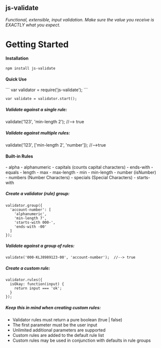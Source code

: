 <h2>js-validate</h2>
<i>Functional, extensible, input validation.  Make sure the value you receive is EXACTLY what you expect.</i>

<h1>Getting Started</h1>

<h4>Installation</h4>

    npm install js-validate

<h4>Quick Use</h4>
```
var validator = require('js-validate');
```

```
var validate = validator.start();
```

<h5>Validate against a single rule:</h5>
    validate('123', 'min-length 2');  //--> true

<h5>Validate against multiple rules:</h5>
    validate('123', ['min-length 2', 'number']);  //-->true

<h4>Built-in Rules</h4>
- alpha
- alphanumeric
- capitals (counts capital characters)
- ends-with
- equals
- length
- max
- max-length
- min
- min-length
- number (isNumber)
- numbers (Number Characters)
- specials (Special Characters)
- starts-with 
  
  
<h5>Create a validator (rule) group:</h5>

    validator.group({
      'account-number': [
        'alphanumeric',
        'min-length 7',
        'starts-with 000-',
        'ends-with -00'
      ]
    });
    
<h5>Validate against a group of rules:</h5>

    validate('000-KLJ8989123-00', 'account-number');  //--> true

<h5>Create a custom rule:</h5>

    validator.rules({
      isOkay: function(input) {
        return input === 'ok';
      }
    });

<h5>Keep this in mind when creating custom rules:</h5>

- Validator rules must return a pure boolean (true | false)
- The first parameter must be the user input
- Unlimited additional parameters are supported
- Custom rules are added to the default rule list
- Custom rules may be used in conjunction with defaults in rule groups